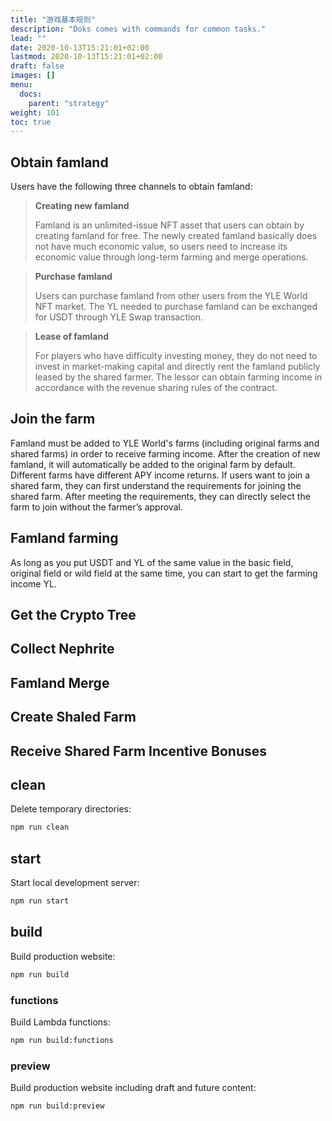 ```yaml
---
title: "游戏基本规则"
description: "Doks comes with commands for common tasks."
lead: ""
date: 2020-10-13T15:21:01+02:00
lastmod: 2020-10-13T15:21:01+02:00
draft: false
images: []
menu:
  docs:
    parent: "strategy"
weight: 101
toc: true
---
```


## Obtain famland

Users have the following three channels to obtain famland:

> **Creating new famland** 
>
> Famland is an unlimited-issue NFT asset that users can obtain by creating famland for free. The newly created famland basically does not have much economic value, so users need to increase its economic value through long-term farming and merge operations.

> **Purchase famland**
>
> Users can purchase famland from other users from the YLE World NFT market. The YL needed to purchase famland can be exchanged for USDT through YLE Swap transaction.

> **Lease of famland**
>
> For players who have difficulty investing money, they do not need to invest in market-making capital and directly rent the famland publicly leased by the shared farmer. The lessor can obtain farming income in accordance with the revenue sharing rules of the contract.

## Join the farm

Famland must be added to YLE World's farms (including original farms and shared farms) in order to receive farming income. After the creation of new famland, it will automatically be added to the original farm by default. Different farms have different APY income returns. If users want to join a shared farm, they can first understand the requirements for joining the shared farm. After meeting the requirements, they can directly select the farm to join without the farmer’s approval.

## Famland farming

As long as you put USDT and YL of the same value in the basic field, original field or wild field at the same time, you can start to get the farming income YL.

## Get the Crypto Tree 

## Collect Nephrite

## Famland Merge

## Create Shaled Farm

## Receive Shared Farm Incentive Bonuses
## clean

Delete temporary directories:

```bash
npm run clean
```

## start

Start local development server:

```bash
npm run start
```

## build

Build production website:

```bash
npm run build
```

### functions

Build Lambda functions:

```bash
npm run build:functions
```

### preview

Build production website including draft and future content:

```bash
npm run build:preview
```
